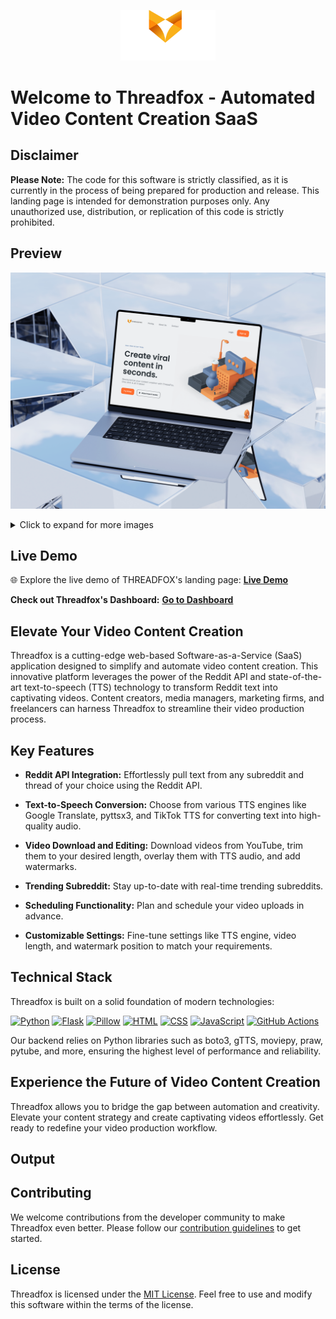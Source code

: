 <p align="center">
    <img width="30%" src="./Preview/logo.png" alt="brand logo" >
</p>

# Welcome to Threadfox - Automated Video Content Creation SaaS

## Disclaimer

**Please Note:** The code for this software is strictly classified, as it is currently in the process of being prepared for production and release. This landing page is intended for demonstration purposes only. Any unauthorized use, distribution, or replication of this code is strictly prohibited.

## Preview
![THREADFOX](./Preview/Image0001@0.75x.png)
<details>
  <summary>Click to expand for more images</summary>

  ![Image 1](./Preview/188.png)
  ![Image 2](./Preview/3.png)
  ![Image 3](./Preview/4.png)
 

</details>

## Live Demo

🌐 Explore the live demo of THREADFOX's landing page: [**Live Demo**](https://sami-souissi.github.io/Threadfox---Automated-Video-Content-Creation-SaaS-Landing-Page-/) 

**Check out Threadfox's Dashboard:** [**Go to Dashboard**](https://github.com/Sami-Souissi/Threadfox---AI-Video-Content-Creation-SaaS)


## Elevate Your Video Content Creation

Threadfox is a cutting-edge web-based Software-as-a-Service (SaaS) application designed to simplify and automate video content creation. This innovative platform leverages the power of the Reddit API and state-of-the-art text-to-speech (TTS) technology to transform Reddit text into captivating videos. Content creators, media managers, marketing firms, and freelancers can harness Threadfox to streamline their video production process.

## Key Features

- **Reddit API Integration:** Effortlessly pull text from any subreddit and thread of your choice using the Reddit API.

- **Text-to-Speech Conversion:** Choose from various TTS engines like Google Translate, pyttsx3, and TikTok TTS for converting text into high-quality audio.

- **Video Download and Editing:** Download videos from YouTube, trim them to your desired length, overlay them with TTS audio, and add watermarks.

- **Trending Subreddit:** Stay up-to-date with real-time trending subreddits.

- **Scheduling Functionality:** Plan and schedule your video uploads in advance.

- **Customizable Settings:** Fine-tune settings like TTS engine, video length, and watermark position to match your requirements.

## Technical Stack

Threadfox is built on a solid foundation of modern technologies:

[![Python](https://img.shields.io/badge/Python-3.9-blue)](https://www.python.org/)
[![Flask](https://img.shields.io/badge/Flask-2.1-green)](https://flask.palletsprojects.com/en/2.1.x/)
[![Pillow](https://img.shields.io/badge/Pillow-8.2-blue)](https://pillow.readthedocs.io/en/stable/)
[![HTML](https://img.shields.io/badge/HTML-5-red)](https://developer.mozilla.org/en-US/docs/Web/HTML)
[![CSS](https://img.shields.io/badge/CSS-3-blue)](https://developer.mozilla.org/en-US/docs/Web/CSS)
[![JavaScript](https://img.shields.io/badge/JavaScript-ES6-yellow)](https://developer.mozilla.org/en-US/docs/Web/JavaScript)
[![GitHub Actions](https://img.shields.io/badge/GitHub%20Actions-CI/CD-green)](https://docs.github.com/en/actions)

Our backend relies on Python libraries such as boto3, gTTS, moviepy, praw, pytube, and more, ensuring the highest level of performance and reliability.

## Experience the Future of Video Content Creation

Threadfox allows you to bridge the gap between automation and creativity. Elevate your content strategy and create captivating videos effortlessly. Get ready to redefine your video production workflow.

## Output

## Contributing

We welcome contributions from the developer community to make Threadfox even better. Please follow our [contribution guidelines](CONTRIBUTING.md) to get started.

## License

Threadfox is licensed under the [MIT License](LICENSE). Feel free to use and modify this software within the terms of the license.



